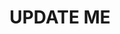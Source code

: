---
guid: "5C6A424E-D454-4D5E-B8B7-402DEEC0F7EA"
title: UPDATE ME
description: UPDATE ME
pubDate: "Tue, 7 Nov 2023 18:00:00 -0500"
itunes-explicit: "no"
itunes-episode: 101
itunes-episodeType: full

# More info
youtube-full: UPDATE ME
discussion: UPDATE ME

# Timeline
timeline:
  - seconds: 0
    title: Intro

# File information
enclosure-url: "https://media.phor.net/csh/2023-11-07-episode-101.m4a"
enclosure-length: UPDATE ME
enclosure-type: "audio/x-m4a"
itunes-duration: UPDATE ME

# CSH information
badges:
  - type: stayed-to-end
    recipient: fulldecent
  - type: stayed-to-end
    recipient: dtedesco1
---